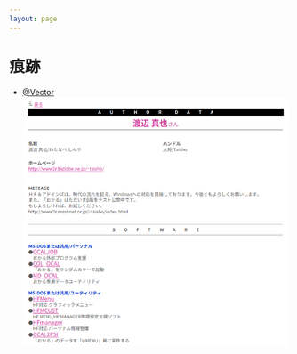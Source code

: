 ```yaml
---
layout: page
---
```

# 痕跡
*   [@Vector](https://www.vector.co.jp/vpack/browse/person/an004172.html)
    ![Profile In Vector](ProfileInVector.png)